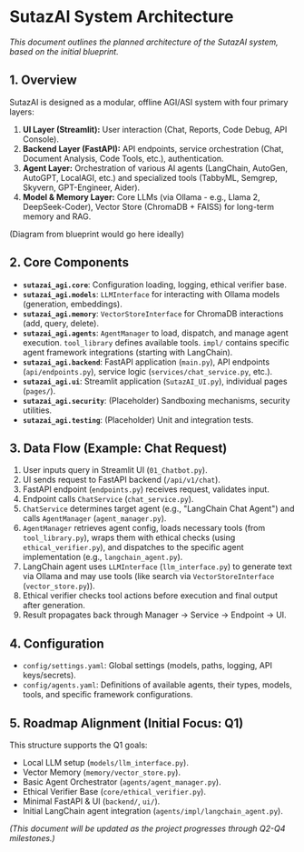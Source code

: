 # SutazAI System Architecture

*This document outlines the planned architecture of the SutazAI system, based on the initial blueprint.*

## 1. Overview

SutazAI is designed as a modular, offline AGI/ASI system with four primary layers:
1.  **UI Layer (Streamlit):** User interaction (Chat, Reports, Code Debug, API Console).
2.  **Backend Layer (FastAPI):** API endpoints, service orchestration (Chat, Document Analysis, Code Tools, etc.), authentication.
3.  **Agent Layer:** Orchestration of various AI agents (LangChain, AutoGen, AutoGPT, LocalAGI, etc.) and specialized tools (TabbyML, Semgrep, Skyvern, GPT-Engineer, Aider).
4.  **Model & Memory Layer:** Core LLMs (via Ollama - e.g., Llama 2, DeepSeek-Coder), Vector Store (ChromaDB + FAISS) for long-term memory and RAG.

(Diagram from blueprint would go here ideally)

## 2. Core Components

*   **`sutazai_agi.core`**: Configuration loading, logging, ethical verifier base.
*   **`sutazai_agi.models`**: `LLMInterface` for interacting with Ollama models (generation, embeddings).
*   **`sutazai_agi.memory`**: `VectorStoreInterface` for ChromaDB interactions (add, query, delete).
*   **`sutazai_agi.agents`**: `AgentManager` to load, dispatch, and manage agent execution. `tool_library` defines available tools. `impl/` contains specific agent framework integrations (starting with LangChain).
*   **`sutazai_agi.backend`**: FastAPI application (`main.py`), API endpoints (`api/endpoints.py`), service logic (`services/chat_service.py`, etc.).
*   **`sutazai_agi.ui`**: Streamlit application (`SutazAI_UI.py`), individual pages (`pages/`).
*   **`sutazai_agi.security`**: (Placeholder) Sandboxing mechanisms, security utilities.
*   **`sutazai_agi.testing`**: (Placeholder) Unit and integration tests.

## 3. Data Flow (Example: Chat Request)

1.  User inputs query in Streamlit UI (`01_Chatbot.py`).
2.  UI sends request to FastAPI backend (`/api/v1/chat`).
3.  FastAPI endpoint (`endpoints.py`) receives request, validates input.
4.  Endpoint calls `ChatService` (`chat_service.py`).
5.  `ChatService` determines target agent (e.g., "LangChain Chat Agent") and calls `AgentManager` (`agent_manager.py`).
6.  `AgentManager` retrieves agent config, loads necessary tools (from `tool_library.py`), wraps them with ethical checks (using `ethical_verifier.py`), and dispatches to the specific agent implementation (e.g., `langchain_agent.py`).
7.  LangChain agent uses `LLMInterface` (`llm_interface.py`) to generate text via Ollama and may use tools (like search via `VectorStoreInterface` (`vector_store.py`)).
8.  Ethical verifier checks tool actions before execution and final output after generation.
9.  Result propagates back through Manager -> Service -> Endpoint -> UI.

## 4. Configuration

*   `config/settings.yaml`: Global settings (models, paths, logging, API keys/secrets).
*   `config/agents.yaml`: Definitions of available agents, their types, models, tools, and specific framework configurations.

## 5. Roadmap Alignment (Initial Focus: Q1)

This structure supports the Q1 goals:
*   Local LLM setup (`models/llm_interface.py`).
*   Vector Memory (`memory/vector_store.py`).
*   Basic Agent Orchestrator (`agents/agent_manager.py`).
*   Ethical Verifier Base (`core/ethical_verifier.py`).
*   Minimal FastAPI & UI (`backend/`, `ui/`).
*   Initial LangChain agent integration (`agents/impl/langchain_agent.py`).

*(This document will be updated as the project progresses through Q2-Q4 milestones.)* 